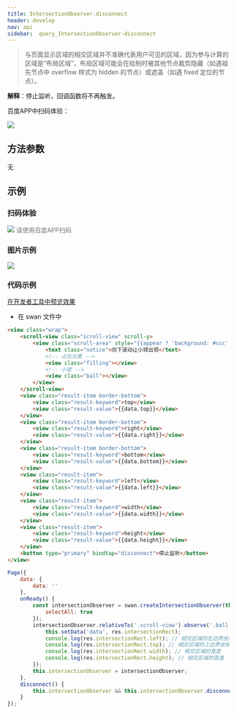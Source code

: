 ```yaml
---
title: IntersectionObserver.disconnect 
header: develop
nav: api
sidebar:  query_IntersectionObserver-disconnect 
---
```

 
 
> 与页面显示区域的相交区域并不准确代表用户可见的区域，因为参与计算的区域是“布局区域”，布局区域可能会在绘制时被其他节点裁剪隐藏（如遇祖先节点中 overflow 样式为 hidden 的节点）或遮盖（如遇 fixed 定位的节点）。

**解释**：停止监听，回调函数将不再触发。

 百度APP中扫码体验： 

<img src="https://b.bdstatic.com/miniapp/assets/images/doc_demo/fragment_disconnect.png"  class="demo-qrcode-image" />

 ## 方法参数 

无
## 示例

 
### 扫码体验

<div class='scan-code-container'>
    <img src="https://b.bdstatic.com/miniapp/assets/images/doc_demo/pages_setBackgroundColor.png" class="demo-qrcode-image" />
    <font color=#777 12px>请使用百度APP扫码</font>
</div>

###  图片示例  
<div class="m-doc-custom-examples">
    <div class="m-doc-custom-examples-correct">
        <img src="https://b.bdstatic.com/miniapp/image/disconnect.gif">
    </div>
    <div class="m-doc-custom-examples-correct">
        <img src=" ">
    </div>
    <div class="m-doc-custom-examples-correct">
        <img src=" ">
    </div>     
</div>

### 代码示例 

<a href="swanide://fragment/0f2e97ad1bb513cc9b4a422a74a953e81574764698768" title="在开发者工具中预览效果" target="_self">在开发者工具中预览效果</a>

* 在 swan 文件中

```html
<view class="wrap">
    <scroll-view class="scroll-view" scroll-y>
        <view class="scroll-area" style="{{appear ? 'background: #ccc' : ''}}">
            <text class="notice">向下滚动让小球出现</text>
            <!-- 占位元素 -->
            <view class="filling"></view> 
            <!-- 小球 -->
            <view class="ball"></view>
        </view>
    </scroll-view>
    <view class="result-item border-bottom">
        <view class="result-keyword">top</view>
        <view class="result-value">{{data.top}}</view>
    </view>
    <view class="result-item border-bottom">
        <view class="result-keyword">right</view>
        <view class="result-value">{{data.right}}</view>
    </view>
    <view class="result-item border-bottom">
        <view class="result-keyword">bottom</view>
        <view class="result-value">{{data.bottom}}</view>
    </view>
    <view class="result-item">
        <view class="result-keyword">left</view>
        <view class="result-value">{{data.left}}</view>
    </view>
    <view class="result-item">
        <view class="result-keyword">width</view>
        <view class="result-value">{{data.width}}</view>
    </view>
    <view class="result-item">
        <view class="result-keyword">height</view>
        <view class="result-value">{{data.height}}</view>
    </view>
    <button type="primary" bindtap="disconnect">停止监听</button>
</view>
```

```javascript
Page({
    data: {
        data: ''
    },
    onReady() {
        const intersectionObserver = swan.createIntersectionObserver(this,{
            selectAll: true
        });
        intersectionObserver.relativeTo('.scroll-view').observe('.ball', res => {
            this.setData('data', res.intersectionRect);
            console.log(res.intersectionRect.left); // 相交区域的左边界坐标
            console.log(res.intersectionRect.top); // 相交区域的上边界坐标
            console.log(res.intersectionRect.width); // 相交区域的宽度
            console.log(res.intersectionRect.height); // 相交区域的高度
        });
        this.intersectionObserver = intersectionObserver;
    },
    disconnect() {
        this.intersectionObserver && this.intersectionObserver.disconnect();
    }
});
```